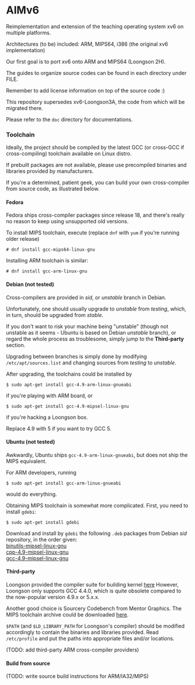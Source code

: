 # AIMv6

Reimplementation and extension of the teaching operating system xv6 on multiple platforms.

Architectures (to be) included: ARM, MIPS64, i386 (the original xv6 implementation)

Our first goal is to port xv6 onto ARM and MIPS64 (Loongson 2H).

The guides to organize source codes can be found in each directory under FILE.

Remember to add license information on top of the source code :)

This repository supersedes xv6-Loongson3A, the code from which will be migrated
there.

Please refer to the `doc` directory for documentations.

### Toolchain
Ideally, the project should be compiled by the latest GCC (or cross-GCC if
cross-compiling) toolchain available on Linux distro.

If prebuilt packages are not available, please use precompiled
binaries and libraries provided by manufacturers.

If you're a determined, patient geek, you can build your own cross-compiler
from source code, as illustrated below.

#### Fedora
Fedora ships cross-compiler packages since release 18, and there's really no
reason to keep using unsupported old versions.

To install MIPS toolchain, execute (replace `dnf` with `yum` if you're running
older release)
```
# dnf install gcc-mips64-linux-gnu
```

Installing ARM toolchain is similar:
```
# dnf install gcc-arm-linux-gnu
```

#### Debian (**not tested**)
Cross-compilers are provided in *sid*, or *unstable* branch in Debian.

Unfortunately, one should usually upgrade to *unstable* from *testing*, which,
in turn, should be upgraded from *stable*.

If you don't want to risk your machine being "unstable" (though not unstable as
it seems - Ubuntu is based on Debian *unstable* branch), or regard the whole
process as troublesome, simply jump to the **Third-party** section.

Upgrading between branches is simply done by modifying `/etc/apt/sources.list`
and changing sources from *testing* to *unstable*.

After upgrading, the toolchains could be installed by
```
$ sudo apt-get install gcc-4.9-arm-linux-gnueabi
```
if you're playing with ARM board, or
```
$ sudo apt-get install gcc-4.9-mipsel-linux-gnu
```
if you're hacking a Loongson box.

Replace 4.9 with 5 if you want to try GCC 5.

#### Ubuntu (**not tested**)
Awkwardly, Ubuntu ships `gcc-4.9-arm-linux-gnueabi`, but does not ship the
MIPS equivalent.

For ARM developers, running
```
$ sudo apt-get install gcc-arm-linux-gnueabi
```
would do everything.

Obtaining MIPS toolchain is somewhat more complicated.  First, you need to install
`gdebi`:
```
$ sudo apt-get install gdebi
```
Download and install by `gdebi` the following `.deb` packages from Debian *sid* 
repository, in the order given:  
[binutils-mipsel-linux-gnu](https://packages.debian.org/sid/binutils-mipsel-linux-gnu)  
[cpp-4.9-mipsel-linux-gnu](https://packages.debian.org/sid/cpp-4.9-mipsel-linux-gnu)  
[gcc-4.9-mipsel-linux-gnu](https://packages.debian.org/sid/gcc-4.9-mipsel-linux-gnu)  

#### Third-party
Loongson provided the compiler suite for building kernel [here](http://www.loongnix.org/dev/ftp/toolchain/gcc/release/CROSS_COMPILE/loongson3-gcc4.4.tar.gz)
However, Loongson only supports GCC 4.4.0, which is quite obsolete compared to
the now-popular version 4.9.x or 5.x.x.

Another good choice is Sourcery Codebench from Mentor Graphics.  The MIPS
toolchain archive could be downloaded
[here](sourcery.mentor.com/public/gnu_toolchain/mips-linux-gnu/mips-2015.05-18-mips-linux-gnu-i686-pc-linux-gnu.tar.bz2).

`$PATH` (and `$LD_LIBRARY_PATH` for Loongson's compiler) should be modified
accordingly to contain the binaries and libraries provided.
Read `/etc/profile` and put the paths into appropriate files and/or locations.

(TODO: add third-party ARM cross-compiler providers)

#### Build from source

(TODO: write source build instructions for ARM/IA32/MIPS)
